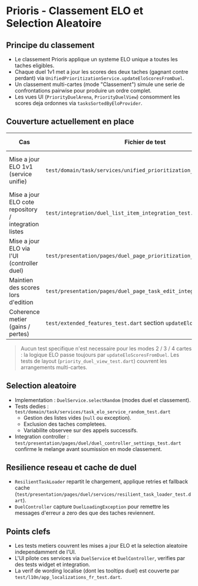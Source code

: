 # Prioris - Classement ELO et Selection Aleatoire

## Principe du classement

- Le classement Prioris applique un systeme ELO unique a toutes les taches eligibles.
- Chaque duel 1v1 met a jour les scores des deux taches (gagnant contre perdant) via `UnifiedPrioritizationService.updateEloScoresFromDuel`.
- Un classement multi-cartes (mode "Classement") simule une serie de confrontations pairwise pour produire un ordre complet.
- Les vues UI (`PriorityDuelArena`, `PriorityDuelView`) consomment les scores deja ordonnes via `tasksSortedByEloProvider`.

## Couverture actuellement en place

| Cas | Fichier de test | Verifications principales |
| --- | --------------- | ------------------------- |
| Mise a jour ELO 1v1 (service unifie) | `test/domain/task/services/unified_prioritization_service_test.dart` | Le service delegue au repository `updateEloScores`, validations d'arguments incluses. |
| Mise a jour ELO cote repository / integration listes | `test/integration/duel_list_item_integration_test.dart` | Confirme que les listes derivees appellent `updateEloScoresFromDuel` et invalidation des providers. |
| Mise a jour ELO via l'UI (controller duel) | `test/presentation/pages/duel_page_prioritization_test.dart` | Verifie que `processWinner` est declenche et que le duel est recharge. |
| Maintien des scores lors d'edition | `test/presentation/pages/duel_page_task_edit_integration_test.dart` | Les actions d'edition conservent ou reappliquent les scores ELO. |
| Coherence metier (gains / pertes) | `test/extended_features_test.dart` section `updateEloScore` | Valide l'evolution des scores dans `Task.updateEloScore`. |

> Aucun test specifique n'est necessaire pour les modes 2 / 3 / 4 cartes : la logique ELO passe toujours par `updateEloScoresFromDuel`. Les tests de layout (`priority_duel_view_test.dart`) couvrent les arrangements multi-cartes.

## Selection aleatoire

- Implementation : `DuelService.selectRandom` (modes duel et classement).
- Tests dedies : `test/domain/task/services/task_elo_service_random_test.dart`
  - Gestion des listes vides (`null` ou exception).
  - Exclusion des taches completees.
  - Variabilite observee sur des appels successifs.
- Integration controller : `test/presentation/pages/duel/duel_controller_settings_test.dart` confirme le melange avant soumission en mode classement.

## Resilience reseau et cache de duel

- `ResilientTaskLoader` repartit le chargement, applique retries et fallback cache (`test/presentation/pages/duel/services/resilient_task_loader_test.dart`).
- `DuelController` capture `DuelLoadingException` pour remettre les messages d'erreur a zero des que des taches reviennent.

## Points clefs

- Les tests metiers couvrent les mises a jour ELO et la selection aleatoire independamment de l'UI.
- L'UI pilote ces services via `DuelService` et `DuelController`, verifies par des tests widget et integration.
- La verif de wording localise (dont les tooltips duel) est couverte par `test/l10n/app_localizations_fr_test.dart`.

